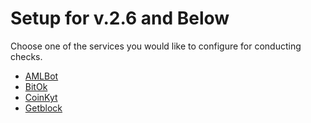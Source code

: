 # Setup for v.2.6 and Below

Choose one of the services you would like to configure for conducting checks.

* [AMLBot](https://premium.gitbook.io/main/osnovnye-nastroiki/proverka-aml/nastroika-dlya-v.2.6-i-nizhe/amlbot)
* [BitOk](https://premium.gitbook.io/main/osnovnye-nastroiki/proverka-aml/nastroika-dlya-v.2.6-i-nizhe/bitok)
* [CoinKyt](https://premium.gitbook.io/main/osnovnye-nastroiki/proverka-aml/nastroika-dlya-v.2.6-i-nizhe/coinkyt)
* [Getblock](https://premium.gitbook.io/main/osnovnye-nastroiki/proverka-aml/nastroika-dlya-v.2.6-i-nizhe/getblock)